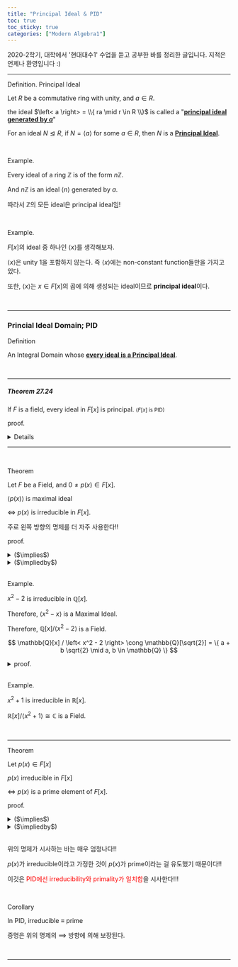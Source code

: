 ```yaml
---
title: "Principal Ideal & PID"
toc: true
toc_sticky: true
categories: ["Modern Algebra1"]
---
```



2020-2학기, 대학에서 '현대대수1' 수업을 듣고 공부한 바를 정리한 글입니다. 지적은 언제나 환영입니다 :)

<hr>

<span class="statement-title">Definition.</span> Principal Ideal<br>

<div class="notice" markdown="1">

Let $R$ be a commutative ring with unity, and $a \in R$.

the ideal $\left< a \right> = \\{ ra \mid r \in R \\}$ is called a "**<u>principal ideal generated by $a$</u>**"

For an ideal $N \trianglelefteq R$, if $N = \left< a \right>$ for some $a \in R$, then $N$ is a **<u>Principal Ideal</u>**.

</div>

<br>

<span class="statement-title">Example.</span><br>

Every ideal of a ring $\mathbb{Z}$ is of the form $n\mathbb{Z}$.

And $n\mathbb{Z}$ is an ideal $\left< n \right>$ generated by $a$.

따라서 $\mathbb{Z}$의 모든 ideal은 principal ideal임!

<br>

<span class="statement-title">Example.</span><br>

$F[x]$의 ideal 중 하나인 $\left< x \right>$를 생각해보자.

$\left< x \right>$은 unity $1$을 포함하지 않는다. 즉 $\left< x \right>$에는 non-constant function들만을 가지고 있다.

또한, $\left< x \right>$는 $x \in F[x]$의 곱에 의해 생성되는 ideal이므로 **principal ideal**이다.

<br>
<hr>

### Princial Ideal Domain; PID

<span class="statement-title">Definition</span><br>
<div class="notice" markdown="1">

An Integral Domain whose **<u>every ideal is a Principal Ideal</u>**.

</div>

<br>
<hr>

##### Theorem 27.24

<div class="notice" markdown="1">

If $F$ is a field, every ideal in $F[x]$ is principal. <small>($F[x]$ is PID)</small>

</div>

<span class="statement-title">proof.</span><br>

<details>
<div class="math-statement" markdown="1">

Let $N \trianglelefteq F[x]$.

**(Case 1)**

If $N = \\{ 0 \\}$, then $N = \left< 0 \right>$.


<br>

Supp. $N \ne 0$, and let $g(x) \ne 0 \in N$ with **<u>minimal degree</u>** in $N$.

**(Case 2)** $\deg g(x) = 0$

Then, $g(x) \in F$ is a constant function. 그리고 $N$이 group이므로 $N$은 상수함수들의 집합이다. 따라서 $N = \left< 1 \right>$

따라서 Ideal인 $N$에 대해 $1 \in N$이므로 앞에서 보인 정리에 의해 $N = F[x]$이다.

<div class="notice" markdown="1">

($N = F[x]$이라는게 말이 되나 근데??)

ㄴ Yes! 잘 생각해보니까 말이 된다. ideal $N$을 애초에 $F[x]$로 잡으면 $N = F[x]$가 된다.

Q. 그런데 $\left< 1 \right> = F[x]$인 걸까?

A. Principal Ideal인 $\left< 1 \right>$을 cyclic group의 notation과 헷갈린 것 같다.

$\left< 1 \right>$는

$$
\left< 1 \right> = \{ f(x) \cdot 1 \mid f(x) \in F[x] \}
$$

이므로 $\left< 1 \right> = F[x]$가 된다.

</div>

<br>

**(Case 3)** $\deg g(x) \ge 1$

let $\forall \; f(x) \in N$.

then, by "Division Algorithm" $f(x) = g(x) q(x) + r(x)$ where $r(x) = 0$ or $\deg r(x) < \deg g(x)$.

$f(x), g(x) \in N$이므로 ideal $N$의 정의에 따라 $f(x) - g(x)q(x) = r(x) \in N$이다. <br>
($q(x) \in F[x]$에 대해 $N \cdot q(x) \subseteq N$이다. 따라서 $g(x) q(x) \in N$이다.)

$g(x)$는 정의상 $N$의 non-zero minimal degree elt이므로 $r(x) \in N$라면, $r(x) = 0$이 되어야 한다.

따라서 $f(x) = g(x) q(x)$이고, 이것은 $N = \left< g(x) \right>$를 의미한다.

</div>
</details>

<hr>
<br>

<span class="statement-title">Theorem </span><br>

<div class="notice" markdown="1">

Let $F$ be a Field, and $0 \ne p(x) \in F[x]$.

$\left< p(x) \right>$ is maximal ideal

$\iff$ $p(x)$ is irreducible in $F[x]$.

</div>

주로 왼쪽 방향의 명제를 더 자주 사용한다!!

<span class="statement-title">proof.</span><br>
<details>
<summary>($\implies$)</summary>
<div class="math-statement" markdown="1">

Supp. $\left< p(x) \right>$ is a Maximal Ideal.

Assume that $p(x)$ is reducible, then

$\implies$ $p(x) = f(x)g(x)$ for some $f(x), g(x) \in F[x]$

$\implies$ $\left< p(x) \right> < \left< f(x) \right> \trianglelefteq F[x]$

Since $\left< p(x) \right>$ is a Maximal Ideal, $\left< f(x) \right> = F[x] = \left< 1 \right>$

Thus, $f(x) = 1$. This is contradict to our assumption of $p(x)$ is reducible.

$\therefore$ $p(x)$ is **irreducible**. $\blacksquare$

</div>
</details>

<details>
<summary>($\impliedby$)</summary>
<div class="math-statement" markdown="1">

Supp. $p(x)$ is irreducible.

(Goal) $\left< p(x) \right>$ is Maxiaml element.

Let assume there is a bigger ideal $\left< g(x) \right>$.

$$
\left< p(x) \right> < \left< g(x) \right> \trianglelefteq F[x]
$$

Then, $p(x) \in \left< g(x) \right>$.

This means $p(x) = g(x) \cdot h(x)$ for some $h(x) \in F[x]$.

Sine $p(x)$ is irreducible, $g(x)$ or $h(x)$ is an unit.

**(Case 1)** If $h(x)$ is an unit, then $\left< p(x) \right> = \left< g(x) \right>$.

This contradicts to $\left< p(x) \right> < \left< g(x) \right>$.

**(Case 2)** Therefore $g(x)$ is a unit, then this means $1 \in \left< g(x) \right>$ and  $\left< g(x) \right> = \left< 1 \right> = F[x]$.

This means $\left< p(x) \right>$ is a Maximal Ideal. $\blacksquare$

</div>
</details>

<br>

<span class="statement-title">Example.</span><br>

$x^2 - 2$ is irreducible in $\mathbb{Q}[x]$.

Therefore, $\left< x^2 - x\right>$ is a Maximal Ideal.

Therefore, $\mathbb{Q}[x] / \left< x^2 - 2 \right>$ is a Field.

$$
\mathbb{Q}[x] / \left< x^2 - 2 \right> \cong \mathbb{Q}[\sqrt{2}] = \{ a + b \sqrt{2} \mid a, b \in \mathbb{Q} \}
$$

<details>
<summary>proof.</summary>
<div class="math-statement" markdown="1">

Define an evaluation homomorphism $\phi_{\sqrt{2}}$

$$
\begin{aligned}
    \phi_{\sqrt{2}}: \mathbb{Q}[x] &\longrightarrow \mathbb{Q}[\sqrt{2}]\\
    f(x) &\longmapsto f(\sqrt{2})
\end{aligned}
$$

(1) $\phi_{\sqrt{2}}$ is a homomorphism.

생-략

(2) $\phi_{\sqrt{2}}$ is onto

for $a+b\sqrt{2} \in \mathbb{[\sqrt{2}]}$, there exist an inverse image.

for example $a+bx \in \mathbb{Q}[x]$ is one of it.

<br>

(Claim) $\ker \phi = \left< x^2 - 2 \right>$.

Since $(\sqrt{2})^2 - 2 = 0$, $\left< x^2 - 2 \right> \subseteq \ker \phi$

For $p(x) \in \ker \phi$, $p(\sqrt{2}) = 0$ and $p(-\sqrt{2}) = 0$.

And also $p(x)$ have rational coefficients, therefore $(x^2 - 2) \mid p(x)$.

This means $p(x) \in \left< x^2 - 2 \right>$.

$\implies$ $\ker \phi \subseteq \left< x^2 - 2 \right>$.

$\therefore \ker \phi = \left< x^2 - 2 \right>$.

By FHT,

$$
\begin{aligned}
\mathbb{Q}[x] / \ker \phi &\cong \phi[\mathbb{Q}[x]] \\
\mathbb{Q}[x] / \left< x^2 - 2 \right> &\cong \mathbb{Q}[\sqrt{2}]
\end{aligned}
$$

$\blacksquare$
</div>
</details>

<br>

<span class="statement-title">Example.</span><br>

$x^2 + 1$ is irreducible in $\mathbb{R}[x]$.

$\mathbb{R}[x] / \left< x^2 + 1 \right> \cong \mathbb{C}$ is a Field.


<br>
<hr>

<span class="statement-title">Theorem</span><br>

<div class="notice" markdown="1">

Let $p(x) \in F[x]$

$p(x)$ irreducible in $F[x]$

$\iff$ $p(x)$ is a prime element of $F[x]$.

</div>

<span class="statement-title">proof.</span><br>
<details>
<summary>($\implies$)</summary>
<div class="math-statement" markdown="1">

Let $p(x)$ be a irreducible in $F[x]$.

By Theorem above, $\left< p(x) \right>$ is a Maximal Ideal.

By [Theorem of Maximal Ideal]({{"2020/12/27/maximal-and-prime-ideal.html#maximal-ideal-implies-prime-ideal" | relative_url}}),  $\left< p(x) \right>$ is a Prime Ideal.

$\implies$ $p(x)$ is a Prime element.

<div class="notice" markdown="1">

(보충) [Thm 27.24]({{"2020/12/27/principal-ideal.html#theorem-2724" | relative_url}})에서 우리는 Field에서 유도되는 ideal은 모두 principal임을 보였다. 따라서 $F[x]$는 **<u>PID</u>**가 된다.

이때, PID에서 만족하는 성질 중 하나는 "Prime Ideals are generated by Prime elements"라는 것이다.<sup>[1](https://mathworld.wolfram.com/PrimeIdeal.html)</sup> 즉, $\left< p(x) \right>$가 Prime Ideal임을 확인한다면, $\left< p(x) \right>$를 생성하는 $p(x)$라는 Prime element가 있음을 알 수 있다.

그래서 사실 $\implies$ 방향 명제를 증명하는 과정에서 "Prime Ideals are generated by Prime elements" 명제를 증명할 필요가 있다.

<br>

<span class="statement-title">proof.</span> "Every Principal Prime Ideal is generated by a Prime element"<br>

Let $F$ be a PID, and $I \trianglelefteq F$ be a Prime Ideal.

Since $I \in \textrm{PID} = F$, $I = \left< a \right>$ for some $a \in F$.

Since $I$ is a Prime Ideal,

if $nm \in I$, then $n \in I$ or $m \in I$.

<br>

(Check) $a \mid nm$ implies $a \mid n$ or $a \mid m$.

Let $nm \in I$, then $a \mid nm$ ($\because I = \left< a \right>$)

- if $n \in I$, then $a \mid n$.
- if $m \in I$, then $a \mid m$.

Therefore, $a$ is a Prime element, and Every Principal Prime Ideal is generated by a Prime element. $\blacksquare$

</div>

</div>
</details>

<details>
<summary>($\impliedby$)</summary>
<div class="math-statement" markdown="1">
In General, a Prime element is Irreducible. [Theorem]({{"2020/12/27/Prime-Irreducible-Element.html#theorem-prime---irreducible" | relative_url}})
</div>
</details>

<br>

위의 명제가 시사하는 바는 매우 엄청나다!!

$p(x)$가 irreducible이라고 가정한 것이 $p(x)$가 prime이라는 걸 유도했기 때문이다!!

이것은 <span style="color:red">PID에선 irreducibility와 primality가 일치함</span>을 시사한다!!!

<br>

<span class="statement-title">Corollary</span><br>

<div class="notice" markdown="1">

In PID, irreducible $\equiv$ prime

</div>

증명은 위의 명제의 $\implies$ 방향에 의해 보장된다.

<br>
<hr>

